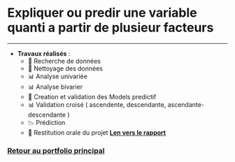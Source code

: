 # Expliquer ou predir une variable quanti a partir de plusieur facteurs
---
- **Travaux réalisés** :
  - 🔎 Recherche de données
  - 🧹 Nettoyage des données
  - 📊 Analyse univariée
  - 📊 Analyse bivarier
  - 📑 Creation et validation des Models predictif
  - 📊 Validation croisé ( ascendente, descendante, ascendante-descendante )
  - 📉 Prédiction
  - 🎤 Restitution orale du projet
**[Len vers le rapport](file:///C:/Users/V046180/Downloads/Exp_vie2.html#4_Analyse_des_Liens_entre_Variables)**

### [Retour au portfolio principal](../README.md)
